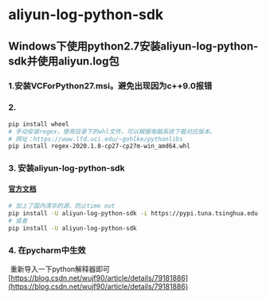 # aliyun-log-python-sdk

## Windows下使用python2.7安装aliyun-log-python-sdk并使用aliyun.log包

### 1.安装VCForPython27.msi。避免出现因为c++9.0报错

### 2. 

```bash
pip install wheel
# 手动安装regex，使用目录下的whl文件，可以根据电脑系统下载对应版本。
# 网址：https://www.lfd.uci.edu/~gohlke/pythonlibs
pip install regex-2020.1.8-cp27-cp27m-win_amd64.whl

```

### 3. 安装aliyun-log-python-sdk

####  [官方文档](https://github.com/aliyun/aliyun-log-python-sdk/blob/master/README_CN.md)

```bash
# 加上了国内清华的源，防止time out
pip install -U aliyun-log-python-sdk -i https://pypi.tuna.tsinghua.edu.cn/simple
# 或者
pip install -U aliyun-log-python-sdk
```



### 4. 在pycharm中生效

​	重新导入一下python解释器即可 [https://blog.csdn.net/wujf90/article/details/79181886](https://blog.csdn.net/wujf90/article/details/79181886)

